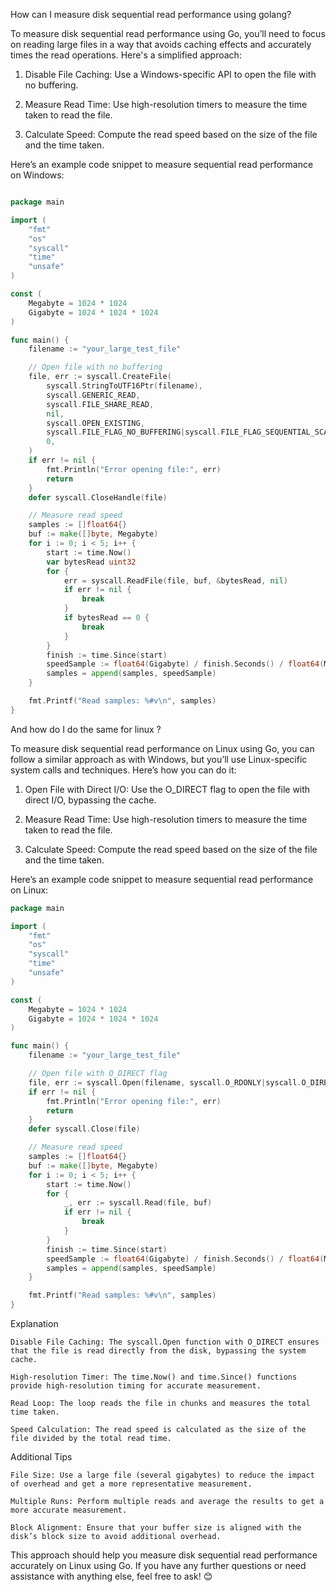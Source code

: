 How can I measure disk sequential read performance using golang?

To measure disk sequential read performance using Go, you’ll need to focus on reading large files in a way that avoids caching effects and accurately times the read operations. Here's a simplified approach:

1. Disable File Caching: Use a Windows-specific API to open the file with no buffering.

1. Measure Read Time: Use high-resolution timers to measure the time taken to read the file.

1. Calculate Speed: Compute the read speed based on the size of the file and the time taken.

Here’s an example code snippet to measure sequential read performance on Windows:

```go

package main

import (
    "fmt"
    "os"
    "syscall"
    "time"
    "unsafe"
)

const (
    Megabyte = 1024 * 1024
    Gigabyte = 1024 * 1024 * 1024
)

func main() {
    filename := "your_large_test_file"

    // Open file with no buffering
    file, err := syscall.CreateFile(
        syscall.StringToUTF16Ptr(filename),
        syscall.GENERIC_READ,
        syscall.FILE_SHARE_READ,
        nil,
        syscall.OPEN_EXISTING,
        syscall.FILE_FLAG_NO_BUFFERING|syscall.FILE_FLAG_SEQUENTIAL_SCAN,
        0,
    )
    if err != nil {
        fmt.Println("Error opening file:", err)
        return
    }
    defer syscall.CloseHandle(file)

    // Measure read speed
    samples := []float64{}
    buf := make([]byte, Megabyte)
    for i := 0; i < 5; i++ {
        start := time.Now()
        var bytesRead uint32
        for {
            err = syscall.ReadFile(file, buf, &bytesRead, nil)
            if err != nil {
                break
            }
            if bytesRead == 0 {
                break
            }
        }
        finish := time.Since(start)
        speedSample := float64(Gigabyte) / finish.Seconds() / float64(Megabyte)
        samples = append(samples, speedSample)
    }

    fmt.Printf("Read samples: %#v\n", samples)
}


```

And how do I do the same for linux ?

To measure disk sequential read performance on Linux using Go, you can follow a similar approach as with Windows, but you’ll use Linux-specific system calls and techniques. Here’s how you can do it:

1. Open File with Direct I/O: Use the O_DIRECT flag to open the file with direct I/O, bypassing the cache.

1. Measure Read Time: Use high-resolution timers to measure the time taken to read the file.

1. Calculate Speed: Compute the read speed based on the size of the file and the time taken.

Here’s an example code snippet to measure sequential read performance on Linux:

```go
package main

import (
    "fmt"
    "os"
    "syscall"
    "time"
    "unsafe"
)

const (
    Megabyte = 1024 * 1024
    Gigabyte = 1024 * 1024 * 1024
)

func main() {
    filename := "your_large_test_file"

    // Open file with O_DIRECT flag
    file, err := syscall.Open(filename, syscall.O_RDONLY|syscall.O_DIRECT, 0)
    if err != nil {
        fmt.Println("Error opening file:", err)
        return
    }
    defer syscall.Close(file)

    // Measure read speed
    samples := []float64{}
    buf := make([]byte, Megabyte)
    for i := 0; i < 5; i++ {
        start := time.Now()
        for {
            _, err := syscall.Read(file, buf)
            if err != nil {
                break
            }
        }
        finish := time.Since(start)
        speedSample := float64(Gigabyte) / finish.Seconds() / float64(Megabyte)
        samples = append(samples, speedSample)
    }

    fmt.Printf("Read samples: %#v\n", samples)
}

```

Explanation

    Disable File Caching: The syscall.Open function with O_DIRECT ensures that the file is read directly from the disk, bypassing the system cache.

    High-resolution Timer: The time.Now() and time.Since() functions provide high-resolution timing for accurate measurement.

    Read Loop: The loop reads the file in chunks and measures the total time taken.

    Speed Calculation: The read speed is calculated as the size of the file divided by the total read time.

Additional Tips

    File Size: Use a large file (several gigabytes) to reduce the impact of overhead and get a more representative measurement.

    Multiple Runs: Perform multiple reads and average the results to get a more accurate measurement.

    Block Alignment: Ensure that your buffer size is aligned with the disk’s block size to avoid additional overhead.

This approach should help you measure disk sequential read performance accurately on Linux using Go. If you have any further questions or need assistance with anything else, feel free to ask! 😊

